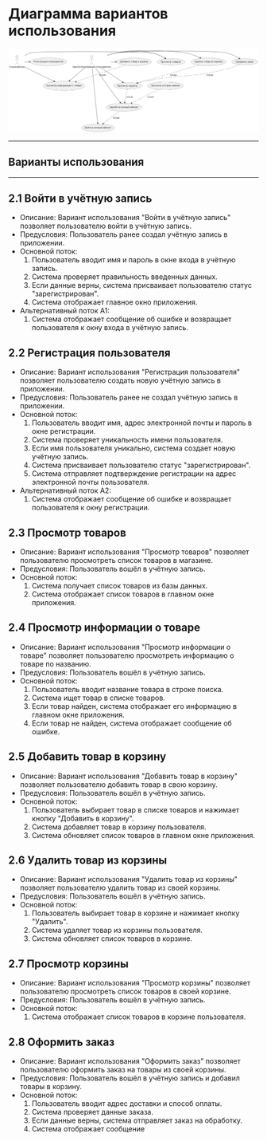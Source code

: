 # Диаграмма вариантов использования

![Диаграмма вариантов использования](UMLdiagrams/usecase/assets/usecase.jpg)

---

## Варианты использования

---

## 2.1 Войти в учётную запись

* Описание: Вариант использования "Войти в учётную запись" позволяет пользователю войти в учётную запись.
* Предусловия: Пользователь ранее создал учётную запись в приложении.
* Основной поток:
    1. Пользователь вводит имя и пароль в окне входа в учётную запись.
    2. Система проверяет правильность введенных данных.
    3. Если данные верны, система присваивает пользователю статус "зарегистрирован".
    4. Система отображает главное окно приложения.
* Альтернативный поток А1:
    1. Система отображает сообщение об ошибке и возвращает пользователя к окну входа в учётную запись.

## 2.2 Регистрация пользователя

* Описание: Вариант использования "Регистрация пользователя" позволяет пользователю создать новую учётную запись в приложении.
* Предусловия: Пользователь ранее не создал учётную запись в приложении.
* Основной поток:
    1. Пользователь вводит имя, адрес электронной почты и пароль в окне регистрации.
    2. Система проверяет уникальность имени пользователя.
    3. Если имя пользователя уникально, система создает новую учётную запись.
    4. Система присваивает пользователю статус "зарегистрирован".
    5. Система отправляет подтверждение регистрации на адрес электронной почты пользователя.
* Альтернативный поток А2:
    1. Система отображает сообщение об ошибке и возвращает пользователя к окну регистрации.

## 2.3 Просмотр товаров

* Описание: Вариант использования "Просмотр товаров" позволяет пользователю просмотреть список товаров в магазине.
* Предусловия: Пользователь вошёл в учётную запись.
* Основной поток:
    1. Система получает список товаров из базы данных.
    2. Система отображает список товаров в главном окне приложения.

## 2.4 Просмотр информации о товаре

* Описание: Вариант использования "Просмотр информации о товаре" позволяет пользователю просмотреть информацию о товаре по названию.
* Предусловия: Пользователь вошёл в учётную запись.
* Основной поток:
    1. Пользователь вводит название товара в строке поиска.
    2. Система ищет товар в списке товаров.
    3. Если товар найден, система отображает его информацию в главном окне приложения.
    4. Если товар не найден, система отображает сообщение об ошибке.

## 2.5 Добавить товар в корзину

* Описание: Вариант использования "Добавить товар в корзину" позволяет пользователю добавить товар в свою корзину.
* Предусловия: Пользователь вошёл в учётную запись.
* Основной поток:
    1. Пользователь выбирает товар в списке товаров и нажимает кнопку "Добавить в корзину".
    2. Система добавляет товар в корзину пользователя.
    3. Система обновляет список товаров в главном окне приложения.

## 2.6 Удалить товар из корзины

* Описание: Вариант использования "Удалить товар из корзины" позволяет пользователю удалить товар из своей корзины.
* Предусловия: Пользователь вошёл в учётную запись.
* Основной поток:
    1. Пользователь выбирает товар в корзине и нажимает кнопку "Удалить".
    2. Система удаляет товар из корзины пользователя.
    3. Система обновляет список товаров в корзине.

## 2.7 Просмотр корзины

* Описание: Вариант использования "Просмотр корзины" позволяет пользователю просмотреть список товаров в своей корзине.
* Предусловия: Пользователь вошёл в учётную запись.
* Основной поток:
    1. Система отображает список товаров в корзине пользователя.

## 2.8 Оформить заказ

* Описание: Вариант использования "Оформить заказ" позволяет пользователю оформить заказ на товары из своей корзины.
* Предусловия: Пользователь вошёл в учётную запись и добавил товары в корзину.
* Основной поток:
    1. Пользователь вводит адрес доставки и способ оплаты.
    2. Система проверяет данные заказа.
    3. Если данные верны, система отправляет заказ на обработку.
    4. Система отображает сообщение

